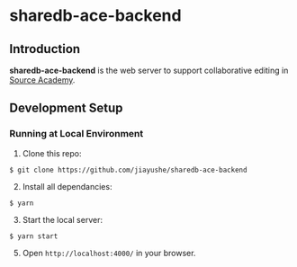 # sharedb-ace-backend

## Introduction

<strong>sharedb-ace-backend</strong> is the web server to support collaborative editing in <a href = "https://github.com/source-academy/cadet-frontend">Source Academy</a>.

## Development Setup

### Running at Local Environment

1. Clone this repo:
```
$ git clone https://github.com/jiayushe/sharedb-ace-backend
```
2. Install all dependancies:
```
$ yarn
```
3. Start the local server:
```
$ yarn start
```
5. Open `http://localhost:4000/` in your browser.
